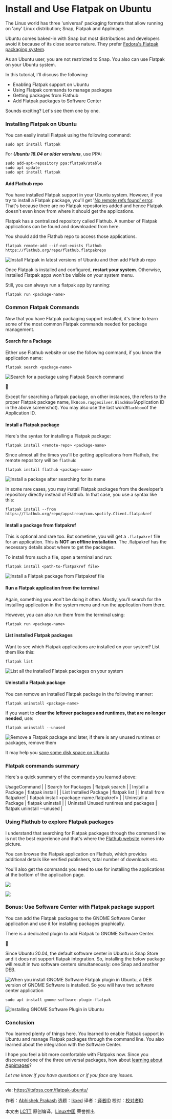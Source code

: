 [#]: subject: "Install and Use Flatpak on Ubuntu"
[#]: via: "https://itsfoss.com/flatpak-ubuntu/"
[#]: author: "Abhishek Prakash https://itsfoss.com/author/abhishek/"
[#]: collector: "lkxed"
[#]: translator: " "
[#]: reviewer: " "
[#]: publisher: " "
[#]: url: " "

Install and Use Flatpak on Ubuntu
======

The Linux world has three 'universal' packaging formats that allow running on 'any' Linux distribution; Snap, Flatpak and AppImage.

Ubuntu comes baked-in with Snap but most distributions and developers avoid it because of its close source nature. They prefer [Fedora's Flatpak packaging system][1].

As an Ubuntu user, you are not restricted to Snap. You also can use Flatpak on your Ubuntu system.

In this tutorial, I'll discuss the following:

- Enabling Flatpak support on Ubuntu
- Using Flatpak commands to manage packages
- Getting packages from Flathub
- Add Flatpak packages to Software Center

Sounds exciting? Let's see them one by one.

### Installing Flatpak on Ubuntu

You can easily install Flatpak using the following command:

```
sudo apt install flatpak
```

For **_Ubuntu 18.04 or older versions_**, use PPA:

```
sudo add-apt-repository ppa:flatpak/stable
sudo apt update
sudo apt install flatpak
```

#### Add Flathub repo

You have installed Flatpak support in your Ubuntu system. However, if you try to install a Flatpak package, you'll get '[No remote refs found' error][2]. That's because there are no Flatpak repositories added and hence Flatpak doesn't even know from where it should get the applications.

Flatpak has a centralized repository called Flathub. A number of Flatpak applications can be found and downloaded from here.

You should add the Flathub repo to access those applications.

```
flatpak remote-add --if-not-exists flathub https://flathub.org/repo/flathub.flatpakrepo
```

![Install Flatpak in latest versions of Ubuntu and then add Flathub repo][3]

Once Flatpak is installed and configured, **restart your system**. Otherwise, installed Flatpak apps won't be visible on your system menu.

Still, you can always run a flatpak app by running:

```
flatpak run <package-name>
```

### Common Flatpak Commands

Now that you have Flatpak packaging support installed, it's time to learn some of the most common Flatpak commands needed for package management.

#### Search for a Package

Either use Flathub website or use the following command, if you know the application name:

```
flatpak search <package-name>
```

![Search for a package using Flatpak Search command][4]

🚧

Except for searching a flatpak package, on other instances, the <package-name> refers to the proper Flatpak package name, like`com.raggesilver.BlackBox`(Application ID in the above screenshot). You may also use the last word`Blackbox`of the Application ID.

#### Install a Flatpak package

Here's the syntax for installing a Flatpak package:

```
flatpak install <remote-repo> <package-name>
```

Since almost all the times you'll be getting applications from Flathub, the remote repository will be `flathub`:

```
flatpak install flathub <package-name>
```

![Install a package after searching for its name][5]

In some rare cases, you may install Flatpak packages from the developer's repository directly instead of Flathub. In that case, you use a syntax like this:

```
flatpak install --from https://flathub.org/repo/appstream/com.spotify.Client.flatpakref
```

#### Install a package from flatpakref

This is optional and rare too. But sometime, you will get a `.flatpakref` file for an application. This is **NOT an offline installation**. The .flatpakref has the necessary details about where to get the packages.

To install from such a file, open a terminal and run:

```
flatpak install <path-to-flatpakref file>
```

![Install a Flatpak package from Flatpakref file][6]

#### Run a Flatpak application from the terminal

Again, something you won't be doing it often. Mostly, you'll search for the installing application in the system menu and run the application from there.

However, you can also run them from the terminal using:

```
flatpak run <package-name>
```

#### List installed Flatpak packages

Want to see which Flatpak applications are installed on your system? List them like this:

```
flatpak list
```

![List all the installed Flatpak packages on your system][7]

#### Uninstall a Flatpak package

You can remove an installed Flatpak package in the following manner:

```
flatpak uninstall <package-name>
```

If you want to **clear the leftover packages and runtimes, that are no longer needed**, use:

```
flatpak uninstall --unused
```

![Remove a Flatpak package and later, if there is any unused runtimes or packages, remove them][8]

It may help you [save some disk space on Ubuntu][9].

### Flatpak commands summary

Here's a quick summary of the commands you learned above:

UsageCommand |
| Search for Packages | flatpak search |
| Install a Package | flatpak install |
| List Installed Package | flatpak list |
| Install from flatpakref | flatpak install <package-name.flatpakref> |
| Uninstall a Package | flatpak uninstall |
| Uninstall Unused runtimes and packages | flatpak uninstall --unused |

### Using Flathub to explore Flatpak packages

I understand that searching for Flatpak packages through the command line is not the best experience and that's where the [Flathub website][10] comes into picture.

You can browse the Flatpak application on Flathub, which provides additional details like verified publishers, total number of downloads etc.

You'll also get the commands you need to use for installing the applications at the bottom of the application page.

![][11]

![][12]

### Bonus: Use Software Center with Flatpak package support

You can add the Flatpak packages to the GNOME Software Center application and use it for installing packages graphically.

There is a dedicated plugin to add Flatpak to GNOME Software Center.

🚧

Since Ubuntu 20.04, the default software center in Ubuntu is Snap Store and it does not support flatpak integration. So, installing the below package will result in two software centers simultaneously: one Snap and another DEB.

![When you install GNOME Software Flatpak plugin in Ubuntu, a DEB version of GNOME Software is installed. So you will have two software center application][13]

```
sudo apt install gnome-software-plugin-flatpak
```

![Installing GNOME Software Plugin in Ubuntu][14]

### Conclusion

You learned plenty of things here. You learned to enable Flatpak support in Ubuntu and manage Flatpak packages through the command line. You also learned about the integration with the Software Center.

I hope you feel a bit more comfortable with Flatpaks now. Since you discovered one of the three universal packages, how about [learning about Appimages][15]?

_Let me know if you have questions or if you face any issues._

--------------------------------------------------------------------------------

via: https://itsfoss.com/flatpak-ubuntu/

作者：[Abhishek Prakash][a]
选题：[lkxed][b]
译者：[译者ID](https://github.com/译者ID)
校对：[校对者ID](https://github.com/校对者ID)

本文由 [LCTT](https://github.com/LCTT/TranslateProject) 原创编译，[Linux中国](https://linux.cn/) 荣誉推出

[a]: https://itsfoss.com/author/abhishek/
[b]: https://github.com/lkxed/
[1]: https://itsfoss.com/what-is-flatpak/
[2]: https://itsfoss.com/no-remote-ref-found-flatpak/
[3]: https://itsfoss.com/content/images/2023/06/install-flatpak-1.svg
[4]: https://itsfoss.com/content/images/2023/06/flatpak-search.svg
[5]: https://itsfoss.com/content/images/2023/06/flatpak-install-package.svg
[6]: https://itsfoss.com/content/images/2023/06/install-flatpak-ref.svg
[7]: https://itsfoss.com/content/images/2023/06/flatpak-list.svg
[8]: https://itsfoss.com/content/images/2023/06/flatpak-uninstall-package-with-removal-of-unused.svg
[9]: https://itsfoss.com/free-up-space-ubuntu-linux/
[10]: https://flathub.org:443/en-GB
[11]: https://itsfoss.com/content/images/2023/06/Flathub-apps-page-2.png
[12]: https://itsfoss.com/content/images/2023/06/application-details-in-flathub-website-2.png
[13]: https://itsfoss.com/content/images/2023/06/two-software-centers-in-Ubuntu.png
[14]: https://itsfoss.com/content/images/2023/06/install-gnome-flatpak-plugin.svg
[15]: https://itsfoss.com/use-appimage-linux/